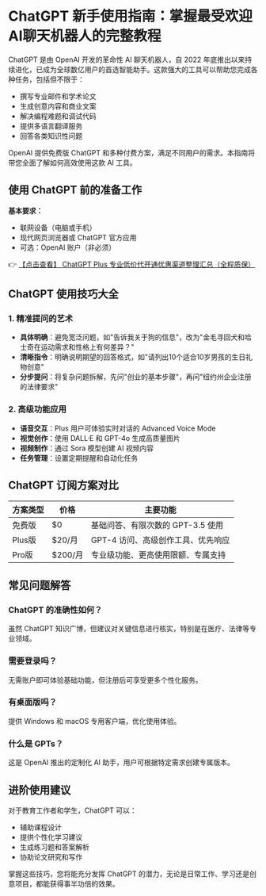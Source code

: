 # ChatGPT 新手使用指南：掌握最受欢迎AI聊天机器人的完整教程

ChatGPT 是由 OpenAI 开发的革命性 AI 聊天机器人，自 2022 年底推出以来持续进化，已成为全球数亿用户的首选智能助手。这款强大的工具可以帮助您完成各种任务，包括但不限于：
- 撰写专业邮件和学术论文
- 生成创意内容和商业文案
- 解决编程难题和调试代码
- 提供多语言翻译服务
- 回答各类知识性问题

OpenAI 提供免费版 ChatGPT 和多种付费方案，满足不同用户的需求。本指南将带您全面了解如何高效使用这款 AI 工具。

## 使用 ChatGPT 前的准备工作

**基本要求：**
- 联网设备（电脑或手机）
- 现代网页浏览器或 ChatGPT 官方应用
- 可选：OpenAI 账户（非必须）

👉 [【点击查看】 ChatGPT Plus 专业低价代开通优惠渠道整理汇总（全程质保）](https://bit.ly/DaiKai)

## ChatGPT 使用技巧大全

### 1. 精准提问的艺术
- **具体明确**：避免宽泛问题，如"告诉我关于狗的信息"，改为"金毛寻回犬和哈士奇在运动需求和性格上有何差异？"
- **清晰指令**：明确说明期望的回答格式，如"请列出10个适合10岁男孩的生日礼物创意"
- **分步提问**：将复杂问题拆解，先问"创业的基本步骤"，再问"纽约州企业注册的法律要求"

### 2. 高级功能应用
- **语音交互**：Plus 用户可体验实时对话的 Advanced Voice Mode
- **视觉创作**：使用 DALL·E 和 GPT-4o 生成高质量图片
- **视频制作**：通过 Sora 模型创建 AI 视频内容
- **任务管理**：设置定期提醒和自动化任务

## ChatGPT 订阅方案对比

| 方案类型 | 价格 | 主要功能 |
|---------|------|---------|
| 免费版 | $0 | 基础问答、有限次数的 GPT-3.5 使用 |
| Plus版 | $20/月 | GPT-4 访问、高级创作工具、优先响应 |
| Pro版 | $200/月 | 专业级功能、更高使用限额、专属支持 |

## 常见问题解答

### ChatGPT 的准确性如何？
虽然 ChatGPT 知识广博，但建议对关键信息进行核实，特别是在医疗、法律等专业领域。

### 需要登录吗？
无需账户即可体验基础功能，但注册后可享受更多个性化服务。

### 有桌面版吗？
提供 Windows 和 macOS 专用客户端，优化使用体验。

### 什么是 GPTs？
这是 OpenAI 推出的定制化 AI 助手，用户可根据特定需求创建专属版本。

## 进阶使用建议

对于教育工作者和学生，ChatGPT 可以：
- 辅助课程设计
- 提供个性化学习建议
- 生成练习题和答案解析
- 协助论文研究和写作

掌握这些技巧，您将能充分发挥 ChatGPT 的潜力，无论是日常工作、学习还是创意项目，都能获得事半功倍的效果。